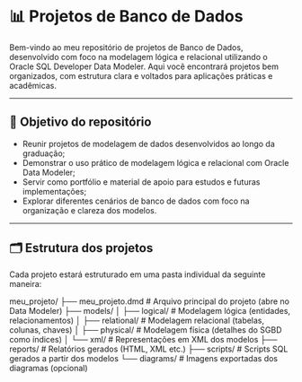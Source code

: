 # 📊 Projetos de Banco de Dados
Bem-vindo ao meu repositório de projetos de Banco de Dados, desenvolvido com foco na modelagem lógica e relacional utilizando o Oracle SQL Developer Data Modeler. Aqui você encontrará projetos bem organizados, com estrutura clara e voltados para aplicações práticas e acadêmicas.

---

## 🧠 Objetivo do repositório
- Reunir projetos de modelagem de dados desenvolvidos ao longo da graduação;
- Demonstrar o uso prático de modelagem lógica e relacional com Oracle Data Modeler;
- Servir como portfólio e material de apoio para estudos e futuras implementações;
- Explorar diferentes cenários de banco de dados com foco na organização e clareza dos modelos.

---

## 🗂️ Estrutura dos projetos
Cada projeto estará estruturado em uma pasta individual da seguinte maneira:

meu_projeto/
├── meu_projeto.dmd           # Arquivo principal do projeto (abre no Data Modeler)
├── models/
│   ├── logical/              # Modelagem lógica (entidades, relacionamentos)
│   ├── relational/           # Modelagem relacional (tabelas, colunas, chaves)
│   ├── physical/             # Modelagem física (detalhes do SGBD como índices)
│   └── xml/                  # Representações em XML dos modelos
├── reports/                  # Relatórios gerados (HTML, XML etc.)
├── scripts/                  # Scripts SQL gerados a partir dos modelos
└── diagrams/                 # Imagens exportadas dos diagramas (opcional)
